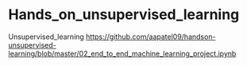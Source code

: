 # Hands_on_unsupervised_learning
Unsupervised_learning
https://github.com/aapatel09/handson-unsupervised-learning/blob/master/02_end_to_end_machine_learning_project.ipynb
